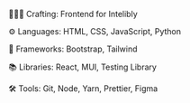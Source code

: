 👩🏾‍💻 Crafting: Frontend for Intelibly

⚙️ Languages: HTML, CSS, JavaScript, Python

📐 Frameworks: Bootstrap, Tailwind

📚 Libraries: React, MUI, Testing Library

🛠️ Tools: Git, Node, Yarn, Prettier, Figma



  

